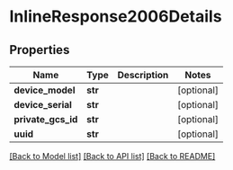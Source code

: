 # InlineResponse2006Details

## Properties
Name | Type | Description | Notes
------------ | ------------- | ------------- | -------------
**device_model** | **str** |  | [optional] 
**device_serial** | **str** |  | [optional] 
**private_gcs_id** | **str** |  | [optional] 
**uuid** | **str** |  | [optional] 

[[Back to Model list]](../README.md#documentation-for-models) [[Back to API list]](../README.md#documentation-for-api-endpoints) [[Back to README]](../README.md)

